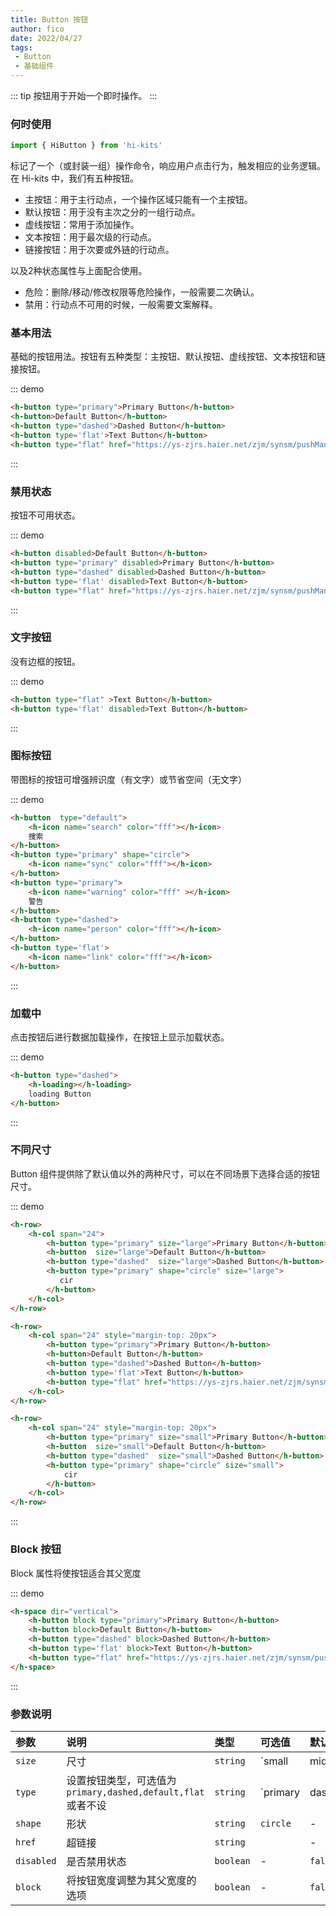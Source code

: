 ```yaml
---
title: Button 按钮
author: fico
date: 2022/04/27
tags:
 - Button
 - 基础组件
---
```

::: tip
按钮用于开始一个即时操作。
:::
### 何时使用
```ts
import { HiButton } from 'hi-kits'
```

标记了一个（或封装一组）操作命令，响应用户点击行为，触发相应的业务逻辑。
在 Hi-kits 中，我们有五种按钮。

- 主按钮：用于主行动点，一个操作区域只能有一个主按钮。
- 默认按钮：用于没有主次之分的一组行动点。
- 虚线按钮：常用于添加操作。
- 文本按钮：用于最次级的行动点。
- 链接按钮：用于次要或外链的行动点。

以及2种状态属性与上面配合使用。

- 危险：删除/移动/修改权限等危险操作，一般需要二次确认。
- 禁用：行动点不可用的时候，一般需要文案解释。

### 基本用法

基础的按钮用法。按钮有五种类型：主按钮、默认按钮、虚线按钮、文本按钮和链接按钮。

::: demo
```html
<h-button type="primary">Primary Button</h-button>
<h-button>Default Button</h-button>
<h-button type="dashed">Dashed Button</h-button>
<h-button type='flat'>Text Button</h-button>
<h-button type="flat" href="https://ys-zjrs.haier.net/zjm/synsm/pushManage/favicon.ico" download="111">Link Button</h-button>

```
:::

### 禁用状态

按钮不可用状态。

::: demo
```html
<h-button disabled>Default Button</h-button>
<h-button type="primary" disabled>Primary Button</h-button>
<h-button type="dashed" disabled>Dashed Button</h-button>
<h-button type='flat' disabled>Text Button</h-button>
<h-button type="flat" href="https://ys-zjrs.haier.net/zjm/synsm/pushManage/favicon.ico" download="111" disabled>Link Button</h-button>
```
:::

### 文字按钮

没有边框的按钮。

::: demo
```html
<h-button type="flat" >Text Button</h-button>
<h-button type='flat' disabled>Text Button</h-button>

```
:::

### 图标按钮

带图标的按钮可增强辨识度（有文字）或节省空间（无文字）

::: demo
```html
<h-button  type="default">
    <h-icon name="search" color="fff"></h-icon>
    搜索
</h-button>
<h-button type="primary" shape="circle">
    <h-icon name="sync" color="fff"></h-icon>
</h-button>
<h-button type="primary">
    <h-icon name="warning" color="fff" ></h-icon>
    警告
</h-button>
<h-button type="dashed">
    <h-icon name="person" color="fff"></h-icon>
</h-button>
<h-button type='flat'>
    <h-icon name="link" color="fff"></h-icon>
</h-button>
```
:::

### 加载中

点击按钮后进行数据加载操作，在按钮上显示加载状态。

::: demo
```html
<h-button type="dashed">
    <h-loading></h-loading>
    loading Button
</h-button>
```
:::

### 不同尺寸

Button 组件提供除了默认值以外的两种尺寸，可以在不同场景下选择合适的按钮尺寸。

::: demo
```html
<h-row>
    <h-col span="24">
        <h-button type="primary" size="large">Primary Button</h-button>
        <h-button  size="large">Default Button</h-button>
        <h-button type="dashed"  size="large">Dashed Button</h-button>
        <h-button type="primary" shape="circle" size="large">
           cir
        </h-button>
    </h-col>
</h-row>

<h-row>
    <h-col span="24" style="margin-top: 20px">
        <h-button type="primary">Primary Button</h-button>
        <h-button>Default Button</h-button>
        <h-button type="dashed">Dashed Button</h-button>
        <h-button type='flat'>Text Button</h-button>
        <h-button type="flat" href="https://ys-zjrs.haier.net/zjm/synsm/pushManage/favicon.ico" download="111">Link Button</h-button>
    </h-col>
</h-row>

<h-row>
    <h-col span="24" style="margin-top: 20px">
        <h-button type="primary" size="small">Primary Button</h-button>
        <h-button  size="small">Default Button</h-button>
        <h-button type="dashed"  size="small">Dashed Button</h-button>
        <h-button type="primary" shape="circle" size="small">
            cir
        </h-button>
    </h-col>
</h-row>
```
:::

### Block 按钮

Block 属性将使按钮适合其父宽度

::: demo
```html
<h-space dir="vertical">
    <h-button block type="primary">Primary Button</h-button>
    <h-button block>Default Button</h-button>
    <h-button type="dashed" block>Dashed Button</h-button>
    <h-button type='flat' block>Text Button</h-button>
    <h-button type="flat" href="https://ys-zjrs.haier.net/zjm/synsm/pushManage/favicon.ico" download="111" block>Link Button</h-button>
</h-space>
```
:::


### 参数说明

|参数|说明|类型|可选值|默认值
|:--|:--|:--|:-----|:---
| `size` | 尺寸 | `string` | `small | middle | large` | -
| `type` | 设置按钮类型，可选值为 `primary,dashed,default,flat` 或者不设 | `string` | `primary | dashed | danger | flat | default` | `default`
| `shape` | 形状 | `string` | `circle`  | -
| `href` | 超链接 | `string` |   | -
| `disabled `| 是否禁用状态	 | `boolean` |-  | `false`
| `block`	 | 将按钮宽度调整为其父宽度的选项		 | `boolean` |-  | `false`
